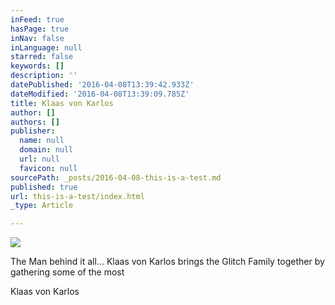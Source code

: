 ```yaml
---
inFeed: true
hasPage: true
inNav: false
inLanguage: null
starred: false
keywords: []
description: ''
datePublished: '2016-04-08T13:39:42.933Z'
dateModified: '2016-04-08T13:39:09.785Z'
title: Klaas von Karlos
author: []
authors: []
publisher:
  name: null
  domain: null
  url: null
  favicon: null
sourcePath: _posts/2016-04-08-this-is-a-test.md
published: true
url: this-is-a-test/index.html
_type: Article

---
```

![](https://the-grid-user-content.s3-us-west-2.amazonaws.com/619af5c8-44e8-49a4-9374-731ddbaa18cb.jpg)

The Man behind it all... Klaas von Karlos brings the Glitch Family together by gathering some of the most 

Klaas von Karlos